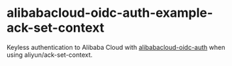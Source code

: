 # alibabacloud-oidc-auth-example-ack-set-context

Keyless authentication to Alibaba Cloud with [alibabacloud-oidc-auth](https://github.com/mozillazg/alibabacloud-oidc-auth) when using aliyun/ack-set-context.
